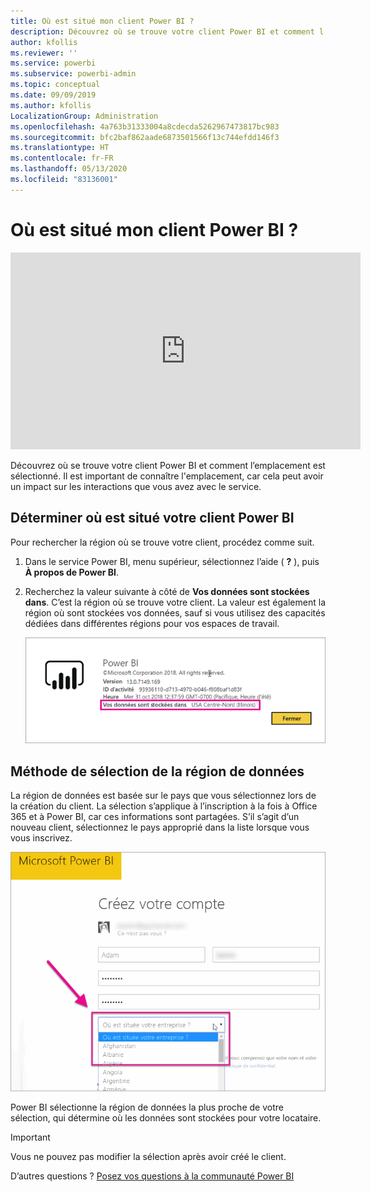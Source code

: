 ```yaml
---
title: Où est situé mon client Power BI ?
description: Découvrez où se trouve votre client Power BI et comment l’emplacement est sélectionné. Il est important de le savoir, car cela peut affecter les interactions avec le service.
author: kfollis
ms.reviewer: ''
ms.service: powerbi
ms.subservice: powerbi-admin
ms.topic: conceptual
ms.date: 09/09/2019
ms.author: kfollis
LocalizationGroup: Administration
ms.openlocfilehash: 4a763b31333004a8cdecda5262967473817bc983
ms.sourcegitcommit: bfc2baf862aade6873501566f13c744efdd146f3
ms.translationtype: HT
ms.contentlocale: fr-FR
ms.lasthandoff: 05/13/2020
ms.locfileid: "83136001"
---
```

# <a name="where-is-my-power-bi-tenant-located"></a>Où est situé mon client Power BI ?

<iframe width="560" height="315" src="https://www.youtube.com/embed/0fOxaHJPvdM?showinfo=0" frameborder="0" allowfullscreen></iframe>

Découvrez où se trouve votre client Power BI et comment l’emplacement est sélectionné. Il est important de connaître l'emplacement, car cela peut avoir un impact sur les interactions que vous avez avec le service.

## <a name="how-to-determine-where-your-power-bi-tenant-is-located"></a>Déterminer où est situé votre client Power BI

Pour rechercher la région où se trouve votre client, procédez comme suit.

1. Dans le service Power BI, menu supérieur, sélectionnez l’aide ( **?** ), puis **À propos de Power BI**.

1. Recherchez la valeur suivante à côté de **Vos données sont stockées dans**. C’est la région où se trouve votre client. La valeur est également la région où sont stockées vos données, sauf si vous utilisez des capacités dédiées dans différentes régions pour vos espaces de travail.

    ![Région de données](media/service-admin-where-is-my-tenant-located/power-bi-data-region.png)

## <a name="how-the-data-region-is-selected"></a>Méthode de sélection de la région de données

La région de données est basée sur le pays que vous sélectionnez lors de la création du client. La sélection s’applique à l’inscription à la fois à Office 365 et à Power BI, car ces informations sont partagées. S’il s’agit d’un nouveau client, sélectionnez le pays approprié dans la liste lorsque vous vous inscrivez.

![Sélection du pays](media/service-admin-where-is-my-tenant-located/sign-up-country-selection.png)

Power BI sélectionne la région de données la plus proche de votre sélection, qui détermine où les données sont stockées pour votre locataire.

> [!IMPORTANT]
> Vous ne pouvez pas modifier la sélection après avoir créé le client.

D’autres questions ? [Posez vos questions à la communauté Power BI](https://community.powerbi.com/)

